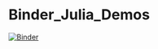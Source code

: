 # Binder_Julia_Demos

[![Binder](https://mybinder.org/badge.svg)](https://mybinder.org/v2/gh/mforets/Binder_Julia_Demos/master?filepath=julia.ipynb)

